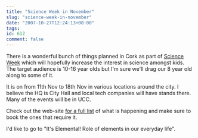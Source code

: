 ```yaml
---
title: "Science Week in November"
slug: "science-week-in-november"
date: "2007-10-27T12:24:13+00:00"
tags:
id: 612
comment: false
---
```


There is a wonderful bunch of things planned in Cork as part of [Science Week](http://www.scienceweek.ie/) which will hopefully increase the interest in science amongst kids. The target audience is 10-16 year olds but I'm sure we'll drag our 8 year old along to some of it.

It is on from 11th Nov to 18th Nov in various locations around the city. I believe the HQ is City Hall and local tech companies will have stands there. Many of the events will be in UCC.

Check out the web-site [for a full list](http://www.scienceweek.ie/sw2007/results.asp?sregion=Cork&saudcat=%25&) of what is happening and make sure to book the ones that require it.

I'd like to go to "It's Elemental! Role of elements in our everyday life".
